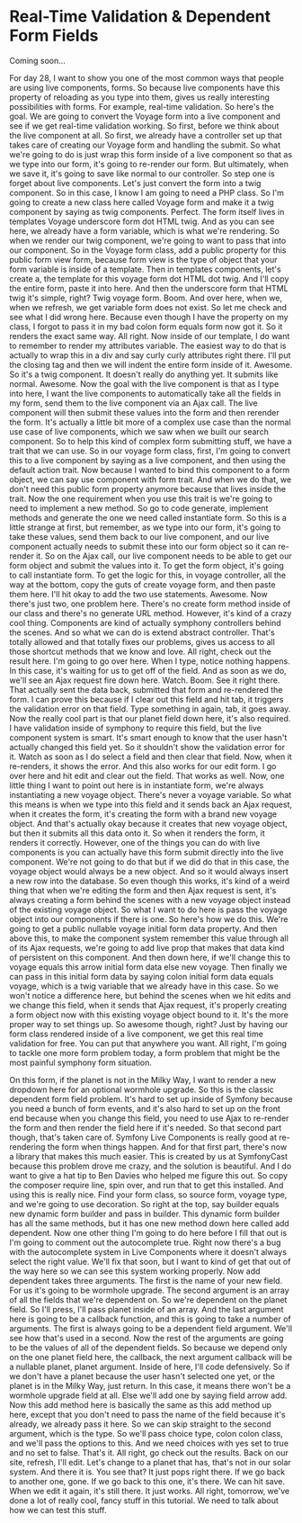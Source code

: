 # Real-Time Validation & Dependent Form Fields

Coming soon...

For day 28, I want to show you one of the most common ways that people are using live components, forms. So because live components have this property of reloading as you type into them, gives us really interesting possibilities with forms. For example, real-time validation. So here's the goal. We are going to convert the Voyage form into a live component and see if we get real-time validation working. So first, before we think about the live component at all. So first, we already have a controller set up that takes care of creating our Voyage form and handling the submit. So what we're going to do is just wrap this form inside of a live component so that as we type into our form, it's going to re-render our form. But ultimately, when we save it, it's going to save like normal to our controller. So step one is forget about live components. Let's just convert the form into a twig component. So in this case, I know I am going to need a PHP class. So I'm going to create a new class here called Voyage form and make it a twig component by saying as twig components. Perfect. The form itself lives in templates Voyage underscore form dot HTML twig. And as you can see here, we already have a form variable, which is what we're rendering. So when we render our twig component, we're going to want to pass that into our component. So in the Voyage form class, add a public property for this public form view form, because form view is the type of object that your form variable is inside of a template. Then in templates components, let's create a, the template for this voyage form dot HTML dot twig. And I'll copy the entire form, paste it into here. And then the underscore form that HTML twig it's simple, right? Twig voyage form. Boom. And over here, when we, when we refresh, we get variable form does not exist. So let me check and see what I did wrong here. Because even though I have the property on my class, I forgot to pass it in my bad colon form equals form now got it. So it renders the exact same way. All right. Now inside of our template, I do want to remember to render my attributes variable.  The easiest way to do that is actually to wrap this in a div and say curly curly attributes right there. I'll put the closing tag and then we will indent the entire form inside of it. Awesome. So it's a twig component. It doesn't really do anything yet. It submits like normal. Awesome. Now the goal with the live component is that as I type into here, I want the live components to automatically take all the fields in my form, send them to the live component via an Ajax call. The live component will then submit these values into the form and then rerender the form. It's actually a little bit more of a complex use case than the normal use case of live components, which we saw when we built our search component. So to help this kind of complex form submitting stuff, we have a trait that we can use. So in our voyage form class, first, I'm going to convert this to a live component by saying as a live component, and then using the default action trait. Now because I wanted to bind this component to a form object, we can say use component with form trait. And when we do that, we don't need this public form property anymore because that lives inside the trait. Now the one requirement when you use this trait is we're going to need to implement a new method. So go to code generate, implement methods and generate the one we need called instantiate form. So this is a little strange at first, but remember, as we type into our form, it's going to take these values, send them back to our live component, and our live component actually needs to submit these into our form object so it can re-render it. So on the Ajax call, our live component needs to be able to get our form object and submit the values into it. To get the form object, it's going to call instantiate form. To get the logic for this, in voyage controller, all the way at the bottom, copy the guts of create voyage form, and then paste them here. I'll hit okay to add the two use statements. Awesome. Now there's just two, one problem here. There's no create form method inside of our class and there's no generate URL method.  However, it's kind of a crazy cool thing. Components are kind of actually symphony controllers behind the scenes. And so what we can do is extend abstract controller. That's totally allowed and that totally fixes our problems, gives us access to all those shortcut methods that we know and love. All right, check out the result here. I'm going to go over here. When I type, notice nothing happens. In this case, it's waiting for us to get off of the field. And as soon as we do, we'll see an Ajax request fire down here. Watch. Boom. See it right there. That actually sent the data back, submitted that form and re-rendered the form. I can prove this because if I clear out this field and hit tab, it triggers the validation error on that field. Type something in again, tab, it goes away. Now the really cool part is that our planet field down here, it's also required. I have validation inside of symphony to require this field, but the live component system is smart. It's smart enough to know that the user hasn't actually changed this field yet. So it shouldn't show the validation error for it. Watch as soon as I do select a field and then clear that field. Now, when it re-renders, it shows the error. And this also works for our edit form. I go over here and hit edit and clear out the field. That works as well. Now, one little thing I want to point out here is in instantiate form, we're always instantiating a new voyage object. There's never a voyage variable. So what this means is when we type into this field and it sends back an Ajax request, when it creates the form, it's creating the form with a brand new voyage object. And that's actually okay because it creates that new voyage object, but then it submits all this data onto it. So when it renders the form, it renders it correctly. However, one of the things you can do with live components is you can actually have this form submit directly into the live component. We're not going to do that but if we did do that in this case, the voyage object would always be a new object. And so it would always insert a new row into the database.  So even though this works, it's kind of a weird thing that when we're editing the form and then Ajax request is sent, it's always creating a form behind the scenes with a new voyage object instead of the existing voyage object. So what I want to do here is pass the voyage object into our components if there is one. So here's how we do this. We're going to get a public nullable voyage initial form data property. And then above this, to make the component system remember this value through all of its Ajax requests, we're going to add live prop that makes that data kind of persistent on this component. And then down here, if we'll change this to voyage equals this arrow initial form data else new voyage. Then finally we can pass in this initial form data by saying colon initial form data equals voyage, which is a twig variable that we already have in this case. So we won't notice a difference here, but behind the scenes when we hit edits and we change this field, when it sends that Ajax request, it's properly creating a form object now with this existing voyage object bound to it. It's the more proper way to set things up. So awesome though, right? Just by having our form class rendered inside of a live component, we get this real time validation for free. You can put that anywhere you want. All right, I'm going to tackle one more form problem today, a form problem that might be the most painful symphony form situation.

On this form, if the planet is not in the Milky Way, I want to render a new dropdown here for an optional wormhole upgrade. So this is the classic dependent form field problem. It's hard to set up inside of Symfony because you need a bunch of form events, and it's also hard to set up on the front end because when you change this field, you need to use Ajax to re-render the form and then render the field here if it's needed. So that second part though, that's taken care of. Symfony Live Components is really good at re-rendering the form when things happen. And for that first part, there's now a library that makes this much easier. This is created by us at SymfonyCast because this problem drove me crazy, and the solution is beautiful. And I do want to give a hat tip to Ben Davies who helped me figure this out. So copy the composer require line, spin over, and run that to get this installed. And using this is really nice. Find your form class, so source form, voyage type, and we're going to use decoration. So right at the top, say builder equals new dynamic form builder and pass in builder. This dynamic form builder has all the same methods, but it has one new method down here called add dependent. Now one other thing I'm going to do here before I fill that out is I'm going to comment out the autocomplete true. Right now there's a bug with the autocomplete system in Live Components where it doesn't always select the right value. We'll fix that soon, but I want to kind of get that out of the way here so we can see this system working properly. Now add dependent takes three arguments. The first is the name of your new field. For us it's going to be wormhole upgrade. The second argument is an array of all the fields that we're dependent on. So we're dependent on the planet field. So I'll press, I'll pass planet inside of an array. And the last argument here is going to be a callback function, and this is going to take a number of arguments. The first is always going to be a dependent field argument. We'll see how that's used in a second.  Now the rest of the arguments are going to be the values of all of the dependent fields. So because we depend only on the one planet field here, the callback, the next argument callback will be a nullable planet, planet argument. Inside of here, I'll code defensively. So if we don't have a planet because the user hasn't selected one yet, or the planet is in the Milky Way, just return. In this case, it means there won't be a wormhole upgrade field at all. Else we'll add one by saying field arrow add. Now this add method here is basically the same as this add method up here, except that you don't need to pass the name of the field because it's already, we already pass it here. So we can skip straight to the second argument, which is the type. So we'll pass choice type, colon colon class, and we'll pass the options to this. And we need choices with yes set to true and no set to false. That's it. All right, go check out the results. Back on our site, refresh, I'll edit. Let's change to a planet that has, that's not in our solar system. And there it is. You see that? It just pops right there. If we go back to another one, gone. If we go back to this one, it's there. We can hit save. When we edit it again, it's still there. It just works. All right, tomorrow, we've done a lot of really cool, fancy stuff in this tutorial. We need to talk about how we can test this stuff.
